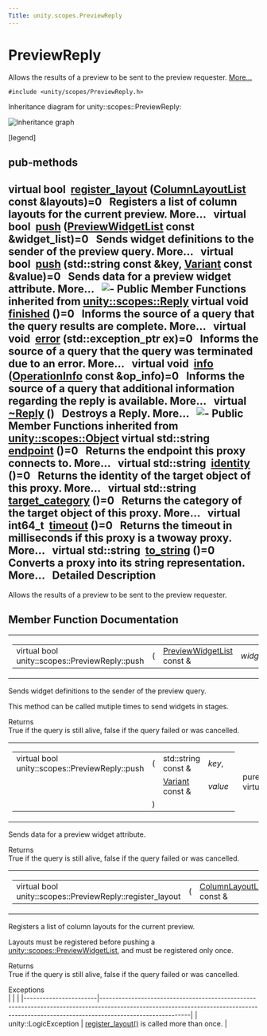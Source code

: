 ```yaml
---
Title: unity.scopes.PreviewReply
---
```

        
PreviewReply
============

Allows the results of a preview to be sent to the preview requester. [More...](#details)

`#include <unity/scopes/PreviewReply.h>`

Inheritance diagram for unity::scopes::PreviewReply:

![Inheritance graph](https://developer.ubuntu.com/static/devportal_uploaded/7ffb5eb3-8460-403a-a2df-e8c51433d9a9-api/scopes/cpp/sdk-15.04.1/unity.scopes.PreviewReply/classunity_1_1scopes_1_1_preview_reply__inherit__graph.png)

<span class="legend">\[legend\]</span>

pub-methods
------------------------------------------------------

virtual bool 
<a href="#a16a757d821bd3792d1a69112b1f13964">register_layout</a> (<a href="unity.scopes.md#a5b970e3c73bf25548398b32e79b2224d">ColumnLayoutList</a> const &layouts)=0
 
Registers a list of column layouts for the current preview. More...
 
virtual bool 
<a href="#a9fc593618b83ec444fb6c9b2b298764a">push</a> (<a href="unity.scopes.md#aed3b7b1daf2e49d0a820ef931caa792d">PreviewWidgetList</a> const &widget\_list)=0
 
Sends widget definitions to the sender of the preview query. More...
 
virtual bool 
<a href="#a8697306bc56dc29bb005d988841f0c8e">push</a> (std::string const &key, <a href="unity.scopes.Variant.md">Variant</a> const &value)=0
 
Sends data for a preview widget attribute. More...
 
![-](https://developer.ubuntu.com/static/devportal_uploaded/032361ec-69fc-4ecd-9272-1ec5d17513ee-api/scopes/cpp/sdk-15.04.1/unity.scopes.PreviewReply/closed.png) Public Member Functions inherited from <a href="unity.scopes.Reply.md">unity::scopes::Reply</a>
virtual void 
<a href="unity.scopes.Reply.md#a9ca653d5d7f7c97a781bc362f2af7749">finished</a> ()=0
 
Informs the source of a query that the query results are complete. More...
 
virtual void 
<a href="unity.scopes.Reply.md#a526c9cbb11f896210835fb3420324ba8">error</a> (std::exception\_ptr ex)=0
 
Informs the source of a query that the query was terminated due to an error. More...
 
virtual void 
<a href="unity.scopes.Reply.md#af35cbaba152e4919306f32b06bd81029">info</a> (<a href="unity.scopes.OperationInfo.md">OperationInfo</a> const &op\_info)=0
 
Informs the source of a query that additional information regarding the reply is available. More...
 
virtual 
<a href="unity.scopes.Reply.md#a9f0cfeeee75a27e111ebd955523e1bb0">~Reply</a> ()
 
Destroys a Reply. More...
 
![-](https://developer.ubuntu.com/static/devportal_uploaded/415afca1-0558-4df8-b7fe-b4e9ed65bc62-api/scopes/cpp/sdk-15.04.1/unity.scopes.PreviewReply/closed.png) Public Member Functions inherited from <a href="unity.scopes.Object.md">unity::scopes::Object</a>
virtual std::string 
<a href="unity.scopes.Object.md#ad7618cc9d878c40b389361d4acd473ae">endpoint</a> ()=0
 
Returns the endpoint this proxy connects to. More...
 
virtual std::string 
<a href="unity.scopes.Object.md#a1b55aea886f0a68cb8a578f7ee0b1cfd">identity</a> ()=0
 
Returns the identity of the target object of this proxy. More...
 
virtual std::string 
<a href="unity.scopes.Object.md#a40a997516629df3dacca9742dbddd6cb">target_category</a> ()=0
 
Returns the category of the target object of this proxy. More...
 
virtual int64\_t 
<a href="unity.scopes.Object.md#a41d9839f1e3cbcd6d8baee0736feccab">timeout</a> ()=0
 
Returns the timeout in milliseconds if this proxy is a twoway proxy. More...
 
virtual std::string 
<a href="unity.scopes.Object.md#a9ae27e1f30dc755abcd796a1e8a25150">to_string</a> ()=0
 
Converts a proxy into its string representation. More...
 
<span id="details"></span>
Detailed Description
--------------------

Allows the results of a preview to be sent to the preview requester.

Member Function Documentation
-----------------------------

<span id="a9fc593618b83ec444fb6c9b2b298764a" class="anchor"></span>
<table>
<colgroup>
<col width="50%" />
<col width="50%" />
</colgroup>
<tbody>
<tr class="odd">
<td><table>
<tbody>
<tr class="odd">
<td>virtual bool unity::scopes::PreviewReply::push</td>
<td>(</td>
<td><a href="unity.scopes.md#aed3b7b1daf2e49d0a820ef931caa792d">PreviewWidgetList</a> const &amp; </td>
<td><em>widget_list</em></td>
<td>)</td>
<td></td>
</tr>
</tbody>
</table></td>
<td><span class="mlabels"><span class="mlabel">pure virtual</span></span></td>
</tr>
</tbody>
</table>

Sends widget definitions to the sender of the preview query.

This method can be called mutiple times to send widgets in stages.

Returns  
True if the query is still alive, false if the query failed or was cancelled.

<span id="a8697306bc56dc29bb005d988841f0c8e" class="anchor"></span>
<table>
<colgroup>
<col width="50%" />
<col width="50%" />
</colgroup>
<tbody>
<tr class="odd">
<td><table>
<tbody>
<tr class="odd">
<td>virtual bool unity::scopes::PreviewReply::push</td>
<td>(</td>
<td>std::string const &amp; </td>
<td><em>key</em>,</td>
</tr>
<tr class="even">
<td></td>
<td></td>
<td><a href="unity.scopes.Variant.md">Variant</a> const &amp; </td>
<td><em>value</em> </td>
</tr>
<tr class="odd">
<td></td>
<td>)</td>
<td></td>
<td></td>
</tr>
</tbody>
</table></td>
<td><span class="mlabels"><span class="mlabel">pure virtual</span></span></td>
</tr>
</tbody>
</table>

Sends data for a preview widget attribute.

Returns  
True if the query is still alive, false if the query failed or was cancelled.

<span id="a16a757d821bd3792d1a69112b1f13964" class="anchor"></span>
<table>
<colgroup>
<col width="50%" />
<col width="50%" />
</colgroup>
<tbody>
<tr class="odd">
<td><table>
<tbody>
<tr class="odd">
<td>virtual bool unity::scopes::PreviewReply::register_layout</td>
<td>(</td>
<td><a href="unity.scopes.md#a5b970e3c73bf25548398b32e79b2224d">ColumnLayoutList</a> const &amp; </td>
<td><em>layouts</em></td>
<td>)</td>
<td></td>
</tr>
</tbody>
</table></td>
<td><span class="mlabels"><span class="mlabel">pure virtual</span></span></td>
</tr>
</tbody>
</table>

Registers a list of column layouts for the current preview.

Layouts must be registered before pushing a <a href="unity.scopes.md#aed3b7b1daf2e49d0a820ef931caa792d" title="List of preview widgets (see unity::scopes::PreviewWidget) ">unity::scopes::PreviewWidgetList</a>, and must be registered only once.

Returns  
True if the query is still alive, false if the query failed or was cancelled.

<!-- -->

Exceptions  
|                       |                                                                                                                                                                                        |
|-----------------------|----------------------------------------------------------------------------------------------------------------------------------------------------------------------------------------|
| unity::LogicException | <a href="#a16a757d821bd3792d1a69112b1f13964" title="Registers a list of column layouts for the current preview. ">register_layout()</a> is called more than once. |

